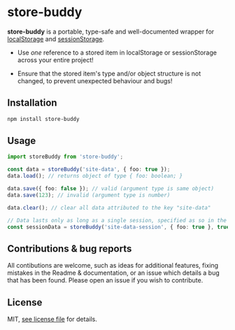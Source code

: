 # store-buddy

**store-buddy** is a portable, type-safe and well-documented wrapper for [localStorage](https://developer.mozilla.org/en-US/docs/Web/API/Window/localStorage) and [sessionStorage](https://developer.mozilla.org/en-US/docs/Web/API/Window/sessionStorage).

- Use _one_ reference to a stored item in localStorage or sessionStorage across your entire project!

- Ensure that the stored item's type and/or object structure is not changed, to prevent unexpected behaviour and bugs!

## Installation

```sh
npm install store-buddy
```

## Usage

```ts
import storeBuddy from 'store-buddy';

const data = storeBuddy('site-data', { foo: true });
data.load(); // returns object of type { foo: boolean; }

data.save({ foo: false }); // valid (argument type is same object)
data.save(123); // invalid (argument type is number)

data.clear(); // clear all data attributed to the key "site-data"

// Data lasts only as long as a single session, specified as so in the boolean third argument
const sessionData = storeBuddy('site-data-session', { foo: true }, true);
```

## Contributions & bug reports

All contibutions are welcome, such as ideas for additional features, fixing mistakes in the Readme & documentation, or an issue which details a bug that has been found. Please open an issue if you wish to contribute.

## License

MIT, [see license file](LICENSE) for details.

